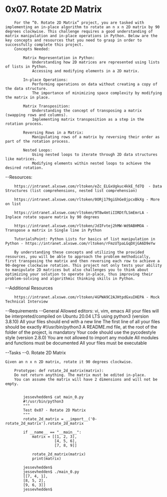 <h1>0x07. Rotate 2D Matrix </h1>

        For the “0. Rotate 2D Matrix” project, you are tasked with implementing an in-place algorithm to rotate an n x n 2D matrix by 90 degrees clockwise. This challenge requires a good understanding of matrix manipulation and in-place operations in Python. Below are the key concepts and resources that you need to grasp in order to successfully complete this project.
        Concepts Needed:

            Matrix Representation in Python:
                Understanding how 2D matrices are represented using lists of lists in Python.
                Accessing and modifying elements in a 2D matrix.

            In-place Operations:
                Performing operations on data without creating a copy of the data structure.
                The importance of minimizing space complexity by modifying the matrix in place.

            Matrix Transposition:
                Understanding the concept of transposing a matrix (swapping rows and columns).
                Implementing matrix transposition as a step in the rotation process.

            Reversing Rows in a Matrix:
                Manipulating rows of a matrix by reversing their order as part of the rotation process.

            Nested Loops:
                Using nested loops to iterate through 2D data structures like matrices.
                Modifying elements within nested loops to achieve the desired rotation.
            
--Resources: 

        https://intranet.alxswe.com/rltoken/eZc_ELGxUgkuc4kkE_fd7Q  - Data Structures (list comprehensions, nested list comprehension)

        https://intranet.alxswe.com/rltoken/0ORj179giGhGe8jpcxBkXg - More on list

        https://intranet.alxswe.com/rltoken/9T8w4mtiIIRDtfLSmEmrLA - Inplace rotate square matrix by 90 degrees

        https://intranet.alxswe.com/rltoken/JdIFvtej2hMW-Wd9ABHMOA - Transpose a matrix in Single line in Python

        TutorialsPoint: Python Lists for basics of list manipulation in Python - https://intranet.alxswe.com/rltoken/rFmzUTpaLGqDXjGA6D9eYw

        By understanding these concepts and utilizing the provided resources, you will be able to approach the problem methodically, first transposing the matrix and then reversing each row to achieve a 90-degree clockwise rotation. This project not only tests your ability to manipulate 2D matrices but also challenges you to think about optimizing your solution to operate in-place, thus improving their problem-solving and algorithmic thinking skills in Python.


--Additional Resources

        https://intranet.alxswe.com/rltoken/4GPWA9C2AJHtpdGxuIHEPA - Mock Technical Interview


--Requirements
--General
    Allowed editors: vi, vim, emacs
    All your files will be interpreted/compiled on Ubuntu 20.04 LTS using python3 (version 3.8.10)
    All your files should end with a new line
    The first line of all your files should be exactly #!/usr/bin/python3
    A README.md file, at the root of the folder of the project, is mandatory
    Your code should use the pycodestyle style (version 2.8.0)
    You are not allowed to import any module
    All modules and functions must be documented
    All your files must be executable

--Tasks
--0. Rotate 2D Matrix

    Given an n x n 2D matrix, rotate it 90 degrees clockwise.

        Prototype: def rotate_2d_matrix(matrix):
        Do not return anything. The matrix must be edited in-place.
        You can assume the matrix will have 2 dimensions and will not be empty.


            jessevhedden$ cat main_0.py
            #!/usr/bin/python3
            """
            Test 0x07 - Rotate 2D Matrix
            """
            rotate_2d_matrix = __import__('0-rotate_2d_matrix').rotate_2d_matrix
            
            if __name__ == "__main__":
                matrix = [[1, 2, 3],
                          [4, 5, 6],
                          [7, 8, 9]]
            
                rotate_2d_matrix(matrix)
                print(matrix)
            
            jessevhedden$
            jessevhedden$ ./main_0.py
            [[7, 4, 1],
            [8, 5, 2],
            [9, 6, 3]]
            jessevhedden$

